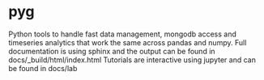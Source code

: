 # pyg
Python tools to handle fast data management, mongodb access and timeseries analytics that work the same across pandas and numpy.
Full documentation is using sphinx and the output can be found in docs/_build/html/index.html
Tutorials are interactive using jupyter and can be found in docs/lab

